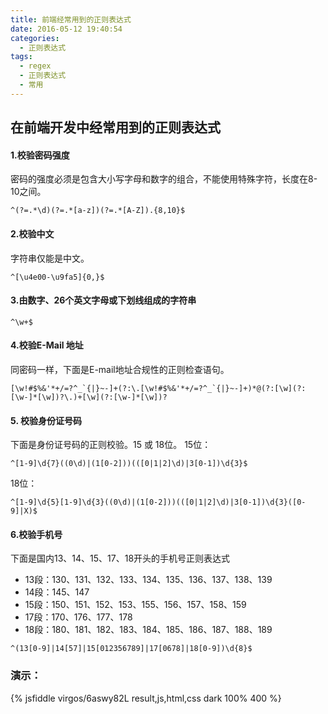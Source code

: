 ```yaml
---
title: 前端经常用到的正则表达式
date: 2016-05-12 19:40:54
categories:
  - 正则表达式
tags:
  - regex
  - 正则表达式
  - 常用
---
```

## 在前端开发中经常用到的正则表达式
#### 1.校验密码强度
密码的强度必须是包含大小写字母和数字的组合，不能使用特殊字符，长度在8-10之间。
  ```
  ^(?=.*\d)(?=.*[a-z])(?=.*[A-Z]).{8,10}$
  ```
#### 2.校验中文
字符串仅能是中文。
  ```
  ^[\u4e00-\u9fa5]{0,}$
  ```
#### 3.由数字、26个英文字母或下划线组成的字符串
  ```
  ^\w+$
  ```
#### 4.校验E-Mail 地址
同密码一样，下面是E-mail地址合规性的正则检查语句。
  ```
  [\w!#$%&'*+/=?^_`{|}~-]+(?:\.[\w!#$%&'*+/=?^_`{|}~-]+)*@(?:[\w](?:[\w-]*[\w])?\.)+[\w](?:[\w-]*[\w])?
  ```
#### 5. 校验身份证号码
下面是身份证号码的正则校验。15 或 18位。
15位：
  ```
  ^[1-9]\d{7}((0\d)|(1[0-2]))(([0|1|2]\d)|3[0-1])\d{3}$
  ```
18位：
  ```
  ^[1-9]\d{5}[1-9]\d{3}((0\d)|(1[0-2]))(([0|1|2]\d)|3[0-1])\d{3}([0-9]|X)$
  ```
#### 6.校验手机号
下面是国内13、14、15、17、18开头的手机号正则表达式
* 13段：130、131、132、133、134、135、136、137、138、139
* 14段：145、147
* 15段：150、151、152、153、155、156、157、158、159
* 17段：170、176、177、178
* 18段：180、181、182、183、184、185、186、187、188、189

```
^(13[0-9]|14[57]|15[012356789]|17[0678]|18[0-9])\d{8}$
```
### 演示：
{% jsfiddle virgos/6aswy82L result,js,html,css dark 100% 400 %}

